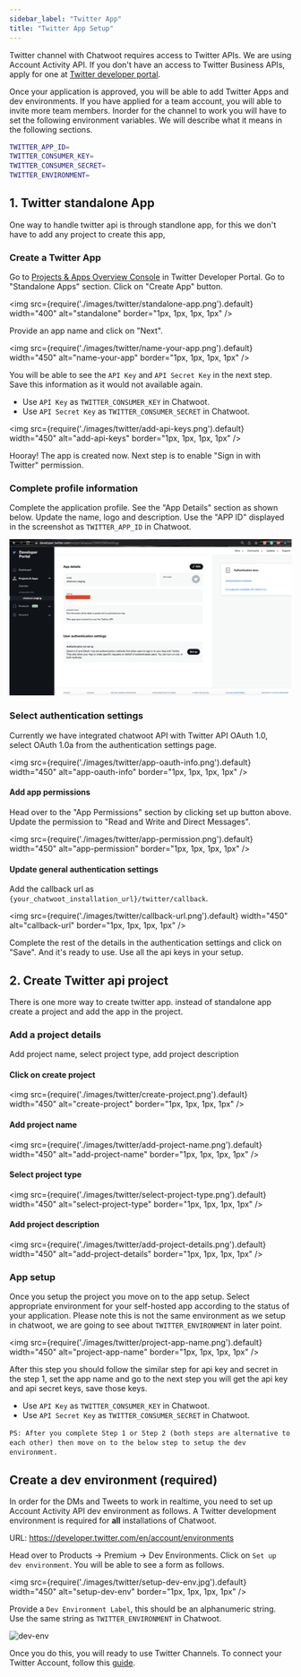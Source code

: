 ```yaml
---
sidebar_label: "Twitter App"
title: "Twitter App Setup"
---
```


Twitter channel with Chatwoot requires access to Twitter APIs. We are using Account Activity API. If you don't have an access to Twitter Business APIs, apply for one at [Twitter developer portal](https://developer.twitter.com/en/apply-for-access).

Once your application is approved, you will be able to add Twitter Apps and dev environments. If you have applied for a team account, you will able to invite more team members. Inorder for the channel to work you will have to set the following environment variables. We will describe what it means in the following sections.

```bash
TWITTER_APP_ID=
TWITTER_CONSUMER_KEY=
TWITTER_CONSUMER_SECRET=
TWITTER_ENVIRONMENT=
```

## 1. Twitter standalone App

One way to handle twitter api is through standlone app, for this we don't have to add any project to create this app,

### Create a Twitter App

Go to [Projects & Apps Overview Console](https://developer.twitter.com/en/portal/projects-and-apps) in Twitter Developer Portal. Go to "Standalone Apps" section. Click on "Create App" button.

<img src={require('./images/twitter/standalone-app.png').default} width="400" alt="standalone" border="1px, 1px, 1px, 1px" />

Provide an app name and click on "Next".

<img src={require('./images/twitter/name-your-app.png').default} width="450" alt="name-your-app" border="1px, 1px, 1px, 1px" />

You will be able to see the `API Key` and `API Secret Key` in the next step. Save this information as it would not available again.

- Use `API Key` as `TWITTER_CONSUMER_KEY` in Chatwoot.
- Use `API Secret Key` as `TWITTER_CONSUMER_SECRET` in Chatwoot.

<img src={require('./images/twitter/add-api-keys.png').default} width="450" alt="add-api-keys" border="1px, 1px, 1px, 1px" />

Hooray! The app is created now. Next step is to enable "Sign in with Twitter" permission.

### Complete profile information

Complete the application profile. See the "App Details" section as shown below. Update the name, logo and description. Use the "APP ID" displayed in the screenshot as `TWITTER_APP_ID` in Chatwoot.

![app-details](./images/twitter/app-details.png)

### Select authentication settings

Currently we have integrated chatwoot API with Twitter API OAuth 1.0, select OAuth 1.0a from the authentication settings page.

<img src={require('./images/twitter/app-oauth-info.png').default} width="450" alt="app-oauth-info" border="1px, 1px, 1px, 1px" />


#### Add app permissions

Head over to the "App Permissions" section by clicking set up button above. Update the permission to "Read and Write and Direct Messages".

<img src={require('./images/twitter/app-permission.png').default} width="450" alt="app-permission" border="1px, 1px, 1px, 1px" />

#### Update general authentication settings

Add the callback url as `{your_chatwoot_installation_url}/twitter/callback`.

<img src={require('./images/twitter/callback-url.png').default} width="450" alt="callback-url" border="1px, 1px, 1px, 1px" />

Complete the rest of the details in the authentication settings and click on "Save".
And it's ready to use. Use all the api keys in your setup.

## 2. Create Twitter api project

There is one more way to create twitter app. instead of standalone app create a project and add the app in the project.

### Add a project details

Add project name, select project type, add project description

#### Click on create project

<img src={require('./images/twitter/create-project.png').default} width="450" alt="create-project" border="1px, 1px, 1px, 1px" />

#### Add project name

<img src={require('./images/twitter/add-project-name.png').default} width="450" alt="add-project-name" border="1px, 1px, 1px, 1px" />

#### Select project type

<img src={require('./images/twitter/select-project-type.png').default} width="450" alt="select-project-type" border="1px, 1px, 1px, 1px" />

#### Add project description

<img src={require('./images/twitter/add-project-details.png').default} width="450" alt="add-project-details" border="1px, 1px, 1px, 1px" />


### App setup

Once you setup the project you move on to the app setup. Select appropriate environment for your self-hosted app according to the status of your application.
Please note this is not the same environment as we setup in chatwoot, we are going to see about `TWITTER_ENVIRONMENT` in later point.

<img src={require('./images/twitter/project-app-name.png').default} width="450" alt="project-app-name" border="1px, 1px, 1px, 1px" />

After this step you should follow the similar step for api key and secret in the step 1, set the app name and go to the next step you will get the api key and api secret keys, save those keys.

- Use `API Key` as `TWITTER_CONSUMER_KEY` in Chatwoot.
- Use `API Secret Key` as `TWITTER_CONSUMER_SECRET` in Chatwoot.


`PS: After you complete Step 1 or Step 2 (both steps are alternative to each other) then move on to the below step to setup the dev environment.`


## Create a dev environment (required)

In order for the DMs and Tweets to work in realtime, you need to set up Account Activity API dev environment as follows. A Twitter development environment is required for **all** installations of Chatwoot.

URL: https://developer.twitter.com/en/account/environments

Head over to Products -> Premium -> Dev Environments. Click on `Set up dev environment`. You will be able to see a form as follows.

<img src={require('./images/twitter/setup-dev-env.jpg').default} width="450" alt="setup-dev-env" border="1px, 1px, 1px, 1px" />

Provide a `Dev Environment Label`, this should be an alphanumeric string. Use the same string as `TWITTER_ENVIRONMENT` in Chatwoot.

![dev-env](./images/twitter/dev-env.png)

Once you do this, you will ready to use Twitter Channels. To connect your Twitter Account, follow this [guide](/docs/product/channels/twitter).
